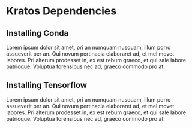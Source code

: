 # Kratos Dependencies

## Installing Conda

Lorem ipsum dolor sit amet, pri an numquam nusquam, illum porro assueverit per an. Qui novum pertinacia elaboraret ad, et mel movet labores. Pri alterum prodesset in, ex est rebum graeco, et qui sale labore patrioque. Voluptua forensibus nec ad, graeco commodo pro at.

## Installing Tensorflow

Lorem ipsum dolor sit amet, pri an numquam nusquam, illum porro assueverit per an. Qui novum pertinacia elaboraret ad, et mel movet labores. Pri alterum prodesset in, ex est rebum graeco, et qui sale labore patrioque. Voluptua forensibus nec ad, graeco commodo pro at.
